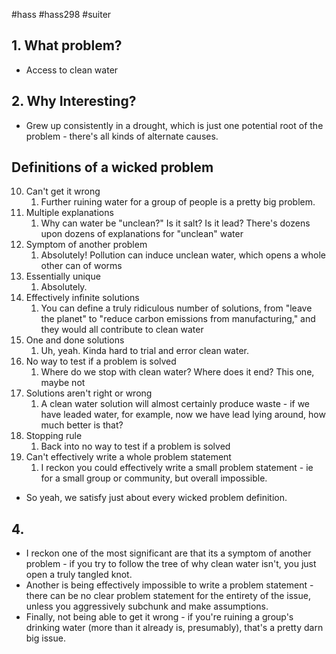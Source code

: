 #hass #hass298 #suiter
## 1. What problem?
- Access to clean water
## 2. Why Interesting?
- Grew up consistently in a drought, which is just one potential root of the problem - there's all kinds of alternate causes.
## Definitions of a wicked problem
10. Can't get it wrong
	1. Further ruining water for a group of people is a pretty big problem.
9. Multiple explanations
	1. Why can water be "unclean?" Is it salt? Is it lead? There's dozens upon dozens of explanations for "unclean" water
8. Symptom of another problem
	1. Absolutely! Pollution can induce unclean water, which opens a whole other can of worms
7. Essentially unique
	1. Absolutely.
6. Effectively infinite solutions
	1. You can define a truly ridiculous number of solutions, from "leave the planet" to "reduce carbon emissions from manufacturing," and they would all contribute to clean water
5. One and done solutions
	1. Uh, yeah. Kinda hard to trial and error clean water.
4. No way to test if a problem is solved
	1. Where do we stop with clean water? Where does it end? This one, maybe not
3. Solutions aren't right or wrong
	1. A clean water solution will almost certainly produce waste - if we have leaded water, for example, now we have lead lying around, how much better is that?
2. Stopping rule
	1. Back into no way to test if a problem is solved
1. Can't effectively write a whole problem statement
	1. I reckon you could effectively write a small problem statement - ie for a small group or community, but overall impossible.
- So yeah, we satisfy just about every wicked problem definition.

## 4. 
- I reckon one of the most significant are that its a symptom of another problem - if you try to follow the tree of why clean water isn't, you just open a truly tangled knot.
- Another is being effectively impossible to write a problem statement - there can be no clear problem statement for the entirety of the issue, unless you aggressively subchunk and make assumptions. 
- Finally, not being able to get it wrong - if you're ruining a group's drinking water (more than it already is, presumably), that's a pretty darn big issue.